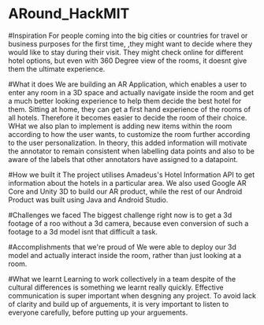# ARound_HackMIT

#Inspiration
For people coming into the big cities or countries for travel or business purposes for the first time, ,they might want to decide where they would like to stay during their visit. They might check online for different hotel options, but even with 360 Degree view of the rooms, it doesnt give them the ultimate experience. 

#What it does
We are building an AR Application, which enables a user to enter any room in a 3D space and actually navigate inside the room and get a much better looking experience to help them decide the best hotel for them. Sitting at home, they can get a first hand experience of the rooms of all hotels. Therefore it becomes easier to decide the room of their choice. 
WHat we also plan to implement is adding new items within the room according to how the user wants, to customize the room further according to the user personalization. 
In theory, this added information will motivate the annotator to remain consistent when labelling data points and also to be aware of the labels that other annotators have assigned to a datapoint.

#How we built it
The project utilises Amadeus's Hotel Information API to get information about the hotels in a particular area. We also used Google AR Core and Unity 3D to build our AR product, while the rest of our Android Product was built using Java and Android Studio. 

#Challenges we faced
The biggest challenge right now is to get a 3d footage of a roo without a 3d camera, because even conversion of such a footage to a 3d model isnt that difficult a task. 

#Accomplishments that we're proud of
We were able to deploy our 3d model and actually interact inside the room, rather than just looking at a room. 

#What we learnt
Learning to work collectively in a team despite of the cultural differences is something we learnt really quickly. Effective communication is super important when desgning any project. To avoid lack of clarity and build up of arguements, it is very important to listen to everyone carefully, before putting up your arguements. 
